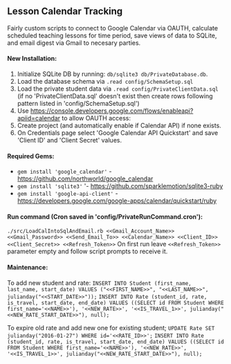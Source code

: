 ## Lesson Calendar Tracking

Fairly custom scripts to connect to Google Calendar via OAUTH, calculate scheduled teaching lessons for time period, save views of data to SQLite, and email digest via Gmail to necesary parties.

#### New Installation:

1.  Initialize SQLite DB by running:  `db/sqlite3 db/PrivateDatabase.db`.
2.  Load the database schema via `.read config/SchemaSetup.sql`
3.  Load the private student data via `.read config/PrivateClientData.sql` (if no 'PrivateClientData.sql' doesn't exist then create rows following pattern listed in 'config/SchemaSetup.sql')
4.  Use https://console.developers.google.com/flows/enableapi?apiid=calendar to allow OAUTH access:
  1.  Create project (and automatically enable if Calendar API) if none exists.
  2.  On Credentials page select 'Google Calendar API Quickstart' and save 'Client ID' and 'Client Secret' values.

#### Required Gems:
* `gem install 'google_calendar'` - https://github.com/northworld/google_calendar
* `gem install 'sqlite3'` '- https://github.com/sparklemotion/sqlite3-ruby
* `gem install 'google-api-client'` - https://developers.google.com/google-apps/calendar/quickstart/ruby

#### Run command (Cron saved in 'config/PrivateRunCommand.cron'):
`./src/LoadCalIntoSqlAndEmail.rb <<Gmail_Account_Name>> <<Gmail_Password>> <<Send_Email_To>> <<Calendar_Name>> <<Client_ID>> <<Client_Secret>> <<Refresh_Token>>`
On first run leave `<<Refresh_Token>>` parameter empty and follow script prompts to receive it.

#### Maintenance:
To add new student and rate:
`INSERT INTO Student (first_name, last_name, start_date) VALUES ("<<FIRST_NAME>>", "<<LAST_NAME>>", julianday("<<START_DATE>>"));`
`INSERT INTO Rate (student_id, rate, is_travel, start_date, end_date) VALUES ((SELECT id FROM Student WHERE first_name='<<NAME>>'), '<<NEW_RATE>>', '<<IS_TRAVEL_1>>', julianday("<<NEW_RATE_START_DATE>>"), null);`

To expire old rate and add new one for existing student;
`UPDATE Rate SET julianday("2016-01-27") WHERE id='<<RATE_ID>>';`
`INSERT INTO Rate (student_id, rate, is_travel, start_date, end_date) VALUES ((SELECT id FROM Student WHERE first_name='<<NAME>>'), '<<NEW_RATE>>', '<<IS_TRAVEL_1>>', julianday("<<NEW_RATE_START_DATE>>"), null);`
